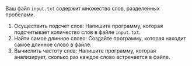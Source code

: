 Ваш файл `input.txt` содержит множество слов, разделенных пробелами.

1. Осуществить подсчет слов: Напишите программу, которая подсчитывает количество слов в файле `input.txt`.
2. Найти самое длинное слово: Создайте программу, которая находит самое длинное слово в файле.
3. Вычислить частоту слов: Напишите программу, которая анализирует, сколько раз каждое слово встречается в файле.
